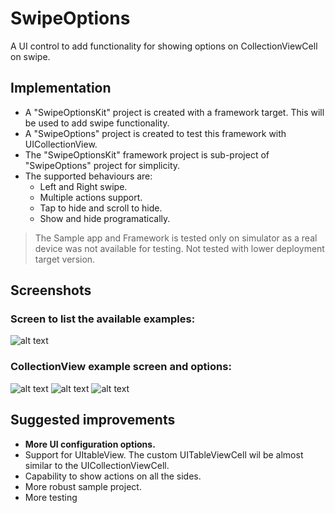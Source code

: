# SwipeOptions
A UI control to add functionality for showing options on CollectionViewCell on swipe.

## Implementation

* A "SwipeOptionsKit" project is created with a framework target. This will be used to add swipe functionality.
* A "SwipeOptions" project is created to test this framework with UICollectionView.
* The "SwipeOptionsKit" framework project is sub-project of "SwipeOptions" project for simplicity.
* The supported behaviours are:
    * Left and Right swipe.
    * Multiple actions support.
    * Tap to hide and scroll to hide.
    * Show and hide programatically.

> The Sample app and Framework is tested only on simulator as a real device was not available for testing. Not tested with lower deployment target version.


## Screenshots

### Screen to list the available examples:
![alt text](images/list_type.png)

### CollectionView example screen and options:
![alt text](images/collection_view.png)
![alt text](images/left_options_collection_view.png)
![alt text](images/right_options_collection_view.png)

## Suggested improvements
* **More UI configuration options.**
* Support for UItableView. The custom UITableViewCell wil be almost similar to the UICollectionViewCell.
* Capability to show actions on all the sides.
* More robust sample project.
* More testing
